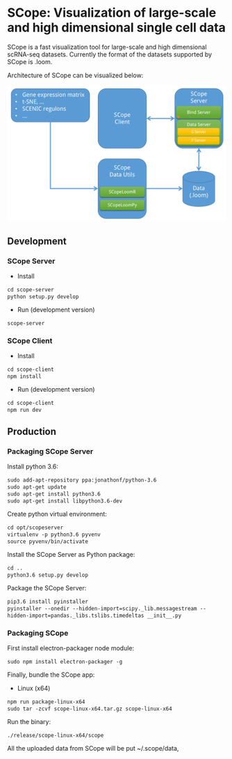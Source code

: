 # SCope: Visualization of large-scale and high dimensional single cell data

SCope is a fast visualization tool for large-scale and high dimensional scRNA-seq datasets.
Currently the format of the datasets supported by SCope is .loom. 

Architecture of SCope can be visualized below:

![GitHub Logo](/images/SCope_architecture.png)

## Development

### SCope Server

- Install
```
cd scope-server
python setup.py develop
```

- Run (development version)
```
scope-server
```

### SCope Client

- Install
```
cd scope-client
npm install
```

- Run (development version)
```
cd scope-client
npm run dev
```

## Production

### Packaging SCope Server

Install python 3.6:
```
sudo add-apt-repository ppa:jonathonf/python-3.6
sudo apt-get update
sudo apt-get install python3.6
sudo apt-get install libpython3.6-dev
```

Create python virtual environment:
```
cd opt/scopeserver
virtualenv -p python3.6 pyvenv
source pyvenv/bin/activate
```

Install the SCope Server as Python package:
```
cd ..
python3.6 setup.py develop
```

Package the SCope Server:
```
pip3.6 install pyinstaller
pyinstaller --onedir --hidden-import=scipy._lib.messagestream --hidden-import=pandas._libs.tslibs.timedeltas __init__.py
```

### Packaging SCope

First install electron-packager node module:
```
sudo npm install electron-packager -g
```

Finally, bundle the SCope app:
- Linux (x64)
```
npm run package-linux-x64
sudo tar -zcvf scope-linux-x64.tar.gz scope-linux-x64
```
Run the binary:
```
./release/scope-linux-x64/scope
```

All the uploaded data from SCope will be put ~/.scope/data,